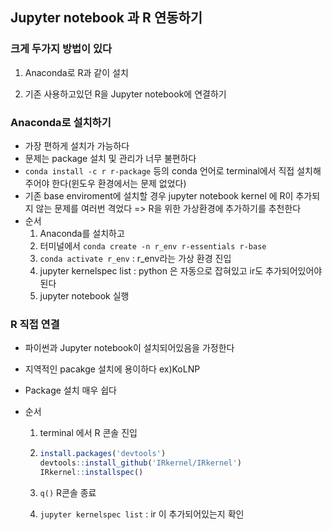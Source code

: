 ## Jupyter notebook 과 R 연동하기

### 크게 두가지 방법이 있다

1. Anaconda로 R과 같이 설치 

2. 기존 사용하고있던 R을 Jupyter notebook에 연결하기

### Anaconda로 설치하기

- 가장 편하게 설치가 가능하다
- 문제는 package 설치 및 관리가 너무 불편하다
- `conda install -c r r-package` 등의 conda 언어로 terminal에서 직접 설치해주어야 한다(윈도우 환경에서는 문제 없었다)
- 기존 base enviroment에 설치할 경우 jupyter notebook kernel 에 R이 추가되지 않는 문제를 여러번 격었다 => R을 위한 가상환경에 추가하기를 추천한다
- 순서
  1. Anaconda를 설치하고
  2. 터미널에서 `conda create -n r_env r-essentials r-base `
  3. `conda activate r_env` : r_env라는 가상 환경 진입
  4.  jupyter kernelspec list : python 은 자동으로 잡혀있고 ir도 추가되어있어야 된다
  5. jupyter notebook 실행

###  R 직접 연결

- 파이썬과 Jupyter notebook이 설치되어있음을 가정한다

- 지역적인 pacakge 설치에 용이하다 ex)KoLNP

- Package 설치 매우 쉽다

- 순서

  1. terminal 에서 R 콘솔 진입

  2. ```R
     install.packages('devtools')
     devtools::install_github('IRkernel/IRkernel')
     IRkernel::installspec()
     ```

  3. `q()` R콘솔 종료

  4. `jupyter kernelspec list` : ir 이 추가되어있는지 확인 

     











